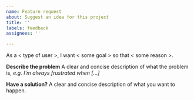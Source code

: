 ```yaml
---
name: Feature request
about: Suggest an idea for this project
title: ''
labels: feedback
assignees: ''

---
```


As a < type of user >, I want < some goal > so that < some reason >.

**Describe the problem**
A clear and concise description of what the problem is, _e.g. I'm always frustrated when [...]_

**Have a solution?**
A clear and concise description of what you want to happen.
